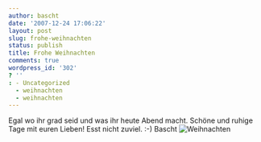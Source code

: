 ```yaml
---
author: bascht
date: '2007-12-24 17:06:22'
layout: post
slug: frohe-weihnachten
status: publish
title: Frohe Weihnachten
comments: true
wordpress_id: '302'
? ''
: - Uncategorized
  - weihnachten
  - weihnachten
---
```


Egal wo ihr grad seid und was ihr heute Abend macht. Schöne und
ruhige Tage mit euren Lieben! Esst nicht zuviel. :-) Bascht
![Weihnachten](http://picayune.uclick.com/comics/crstr/2007/crstr071224.gif "Weihnachten")



